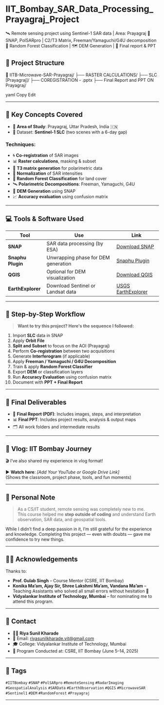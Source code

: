 # IIT_Bombay_SAR_Data_Processing_Prayagraj_Project
🛰️ Remote sensing project using Sentinel-1 SAR data | Area: Prayagraj   📌 SNAP, PolSARpro | C2/T3 Matrix, Freeman/Yamaguchi/G4U decomposition   🤖 Random Forest Classification | 🗺️ DEM Generation | 🎯 Final report &amp; PPT

## 📂 Project Structure

📁 IITB-Microwave-SAR-Prayagraj/
├── RASTER CALCULATIONS/
├── SLC [Prayagraj]/
├── COREGISTRATION - .pptx
├── Final Report and PPT ON Prayagraj/

yaml
Copy
Edit

---

## 🧠 Key Concepts Covered

- 📍 **Area of Study**: Prayagraj, Uttar Pradesh, India 🇮🇳  
- 📆 Dataset: **Sentinel-1 SLC** (two scenes with a 6-day gap)

### Techniques:
- 🌀 **Co-registration** of SAR images  
- 📊 **Raster calculations**, masking & subset  
- 🧮 **T3 matrix generation** for polarimetric data  
- 🧼 **Normalization** of SAR intensities  
- 🌳 **Random Forest Classification** for land cover  
- 🛰️ **Polarimetric Decompositions**: Freeman, Yamaguchi, G4U  
- 🌄 **DEM Generation** using SNAP  
- 📈 **Accuracy evaluation** using confusion matrix  

---

## 💻 Tools & Software Used

| Tool       | Use                                               | Link                                                                 |
|------------|----------------------------------------------------|----------------------------------------------------------------------|
| **SNAP**       | SAR data processing (by ESA)                      | [Download SNAP](https://step.esa.int/main/download/snap-download/)  |
| **Snaphu Plugin** | Unwrapping phase for DEM generation             | [Snaphu Plugin](https://step.esa.int/main/snap-supported-plugins/snaphu/) |
| **QGIS**       | Optional for DEM visualization                    | [Download QGIS](https://qgis.org/)                                  |
| **EarthExplorer** | Download Sentinel or Landsat data              | [USGS EarthExplorer](https://earthexplorer.usgs.gov/)               |

---

## 🧪 Step-by-Step Workflow

> **Want to try this project? Here's the sequence I followed:**

1. Import **SLC** data in SNAP  
2. Apply **Orbit File**  
3. **Split and Subset** to focus on the AOI (Prayagraj)  
4. Perform **Co-registration** between two acquisitions  
5. Generate **Interferogram** (if applicable)  
6. Apply **Freeman / Yamaguchi / G4U Decomposition**  
7. Train & apply **Random Forest Classifier**  
8. Export **DEM** or classification layers  
9. Run **Accuracy Evaluation** using confusion matrix  
10. Document with **PPT + Final Report**

---

## 📑 Final Deliverables

- 📝 **Final Report (PDF)**: Includes images, steps, and interpretation  
- 📊 **Final PPT**: Includes project results, analysis & output maps  
- 🗂️ All work folders and intermediate results  

---

## 🎥 Vlog: IIT Bombay Journey

🎬 I’ve also shared my experience in vlog format!

▶️ **Watch here**: *[Add Your YouTube or Google Drive Link]*  
(Shows the classroom, project phase, tools, and fun moments)

---

## 🙏 Personal Note

> As a CS/IT student, remote sensing was completely new to me.  
> This course helped me **step outside of coding** and understand Earth observation, SAR data, and geospatial tools.

While I didn’t find a deep passion in it, I’m still grateful for the experience and knowledge. Completing this project — even with doubts — gave me confidence to try new things.

---

## 🧑‍🏫 Acknowledgements

Thanks to:

- **Prof. Gulab Singh** – Course Mentor (CSRE, IIT Bombay)  
- **Konika Ma’am, Ajay Sir, Shree Lakshmi Ma’am, Vandana Ma’am** – Teaching Assistants who solved all small errors without hesitation 💙  
- **Vidyalankar Institute of Technology, Mumbai** – for nominating me to attend this program.

---

## 📩 Contact

- 👩‍💻 **Riya Sunil Kharade**  
- 📧 Email: riyasunilkharade.vit@gmail.com  
- 🎓 College: Vidyalankar Institute of Technology, Mumbai  
- 🏫 Program Conducted at: CSRE, IIT Bombay (June 5–14, 2025)

---

## 🔖 Tags

`#IITBombay` `#SNAP` `#PolSARpro` `#RemoteSensing` `#RadarImaging`  
`#GeospatialAnalysis` `#SARData` `#EarthObservation` `#QGIS` `#MicrowaveSAR`  
`#Sentinel1` `#DEM` `#RandomForest` `#Prayagraj`

---
